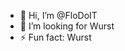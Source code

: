 - 👋 Hi, I’m @FloDoIT
- 💞️ I’m looking for Wurst
- ⚡ Fun fact: Wurst

<!---
FloDoIT/FloDoIT is a ✨ special ✨ repository because its `README.md` (this file) appears on your GitHub profile.
You can click the Preview link to take a look at your changes.
--->
